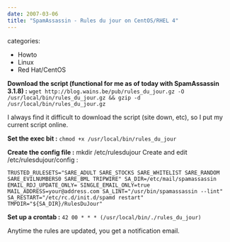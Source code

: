 ```yaml
---
date: 2007-03-06
title: "SpamAssassin - Rules du jour on CentOS/RHEL 4"
---
```








categories:
- Howto
- Linux
- Red Hat/CentOS


**Download the script (functional for me as of today with SpamAssassin 3.1.8) :**
`wget http://blog.wains.be/pub/rules_du_jour.gz -O /usr/local/bin/rules_du_jour.gz && gzip -d /usr/local/bin/rules_du_jour.gz`

I always find it difficult to download the script (site down, etc), so I put my current script online.



**Set the exec bit :**
`chmod +x /usr/local/bin/rules_du_jour`

**Create the config file :**
mkdir /etc/rulesdujour
Create and edit /etc/rulesdujour/config :

`TRUSTED_RULESETS="SARE_ADULT SARE_STOCKS SARE_WHITELIST SARE_RANDOM SARE_EVILNUMBERS0 SARE_BML TRIPWIRE"
SA_DIR=/etc/mail/spamassassin
EMAIL_RDJ_UPDATE_ONLY=
SINGLE_EMAIL_ONLY=true
MAIL_ADDRESS=your@address.com
SA_LINT="/usr/bin/spamassassin --lint"
SA_RESTART="/etc/rc.d/init.d/spamd restart"
TMPDIR="${SA_DIR}/RulesDuJour"`

**Set up a crontab :**
`42 00 * * * (/usr/local/bin/./rules_du_jour)`

Anytime the rules are updated, you get a notification email.
